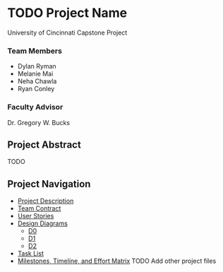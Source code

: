 # TODO Project Name
University of Cincinnati Capstone Project

### Team Members
- Dylan Ryman
- Melanie Mai
- Neha Chawla
- Ryan Conley

### Faculty Advisor
Dr. Gregory W. Bucks

## Project Abstract
TODO

## Project Navigation
- [Project Description](ProjectDescription.md)
- [Team Contract](TeamContract.md)
- [User Stories](UserStories.md)
- [Design Diagrams](/Design_Diagrams/DesignDiagrams.md)
    - [D0](/Design_Diagrams/D0.png)
    - [D1](/Design_Diagrams/D1.png)
    - [D2](/Design_Diagrams/D2.png)
- [Task List](Tasklist.md)
- [Milestones, Timeline, and Effort Matrix](/Milestones.md)
TODO Add other project files
